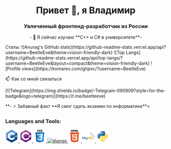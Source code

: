 <h1 align="center">Привет 👋, я Владимир</h1>
<h3 align="center">Увлеченный фронтенд-разработчик из России</h3>
<p align="center">
- 🌱 Я сейчас изучаю **C++ и C# в университете**-
</p>
<p align="left">
Статы:
![Anurag's GitHub stats](https://github-readme-stats.vercel.app/api?username=BeetleEve&theme=vision-friendly-dark)
![Top Langs](https://github-readme-stats.vercel.app/api/top-langs/?username=BeetleEve&layout=compact&theme=vision-friendly-dark)
![Profile views](https://komarev.com/ghpvc/?username=BeetleEve)
</p>
📫 Как со мной связаться
<p align="left">
  [![Telegram](https://img.shields.io/badge/-Telegram-090909?style=for-the-badge&logo=telegram)](https://t.me/beetleeve)
</p>
**- ⚡ Забавный факт **Я смог сдать экзамен по информатике**<



<h3 align="left">Languages and Tools:</h3>
<p align="left"> <a href="https://www.w3schools.com/cpp/" target="_blank" rel="noreferrer"> <img src="https://raw.githubusercontent.com/devicons/devicon/master/icons/cplusplus/cplusplus-original.svg" alt="cplusplus" width="40" height="40"/> </а> <a href="https://www.w3schools.com/cs/" target="_blank" rel="noreferrer"> <img src="https://raw.githubusercontent.com/devicons/devicon/master/icons/csharp/csharp-original.svg" alt="csharp" width="40" height="40"/> </а> <a href="https://www.w3schools.com/css/" target="_blank" rel="noreferrer"> <img src="https://raw.githubusercontent.com/devicons/devicon/master/icons/css3/css3-original-wordmark.svg" alt="css3" width="40" height="40"/> </а> <a href="https://www.djangoproject.com/" target="_blank" rel="noreferrer"> <img src="https://cdn.worldvectorlogo.com/logos/django.svg" alt="django" width="40" height="40"/> </а> <a href="https://www.w3.org/html/" target="_blank" rel="noreferrer"> <img src="https://raw.githubusercontent.com/devicons/devicon/master/icons/html5/html5-original-wordmark.svg" alt="html5" width="40" height="40"/> </а> <a href="https://www.mysql.com/" target="_blank" rel="noreferrer"> <img src="https://raw.githubusercontent.com/devicons/devicon/master/icons/mysql/mysql-original-wordmark.svg" alt="mysql" width="40" height="40"/> </а> <a href="https://www.python.org" target="_blank" rel="noreferrer"> <img src="https://raw.githubusercontent.com/devicons/devicon/master/icons/python/python-original.svg" alt="python" width="40" height="40"/> </а> </чел>
